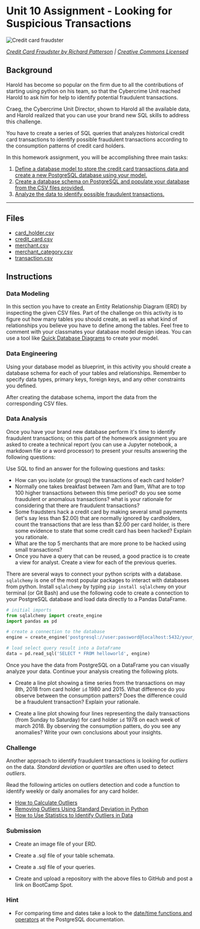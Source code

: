 # Unit 10 Assignment - Looking for Suspicious Transactions

![Credit card fraudster](Images/credit_card_fraudster.jpg)

*[Credit Card Fraudster by Richard Patterson](https://www.flickr.com/photos/136770128@N07/42252105582/) | [Creative Commons Licensed](https://creativecommons.org/licenses/by/2.0/)*

## Background

Harold has become so popular on the firm due to all the contributions of starting using python on his team, so that the Cybercrime Unit reached Harold to ask him for help to identify potential fraudulent transactions.

Craeg, the Cybercrime Unit Director, shown to Harold all the available data, and Harold realized that you can use your brand new SQL skills to address this challenge.

You have to create a series of SQL queries that analyzes historical credit card transactions to identify possible fraudulent transactions according to the consumption patterns of credit card holders.

In this homework assignment, you will be accomplishing three main tasks:

1. [Define a database model to store the credit card transactions data and create a new PostgreSQL database using your model.](#Data-Modeling)
2. [Create a database schema on PostgreSQL and populate your  database from the CSV files provided.](#Data-Engineering)
3. [Analyze the data to identify possible fraudulent transactions.](#Data-Analysis)

---

## Files

* [card_holder.csv](Data/card_holder.csv)
* [credit_card.csv](Data/credit_card.csv)
* [merchant.csv](Data/merchant.csv)
* [merchant_category.csv](Data/merchant_category.csv)
* [transaction.csv](Data/transaction.csv)

## Instructions

### Data Modeling

In this section you have to create an Entity Relationship Diagram (ERD) by inspecting the given CSV files. Part of the challenge on this activity is to figure out how many tables you should create, as well as what kind of relationships you believe you have to define among the tables. Feel free to comment with your classmates your database model design ideas. You can use a tool like [Quick Database Diagrams](https://www.quickdatabasediagrams.com) to create your model.

### Data Engineering

Using your database model as blueprint, in this activity you should create a database schema for each of your tables and relationships. Remember to specify data types, primary keys, foreign keys, and any other constraints you defined.

After creating the database schema, import the data from the corresponding CSV files.

### Data Analysis

Once you have your brand new database perform it's time to identify fraudulent transactions; on this part of the homework assignment you are asked to create a technical report (you can use a Jupyter notebook, a markdown file or a word processor) to present your results answering the following questions:

Use SQL to find an answer for the following questions and tasks:

* How can you isolate (or group) the transactions of each card holder?
* Normally one takes breakfast between 7am and 9am, What are to top 100 higher transactions between this time period? do you see some fraudulent or anomalous transactions? what is your rationale for considering that there are fraudulent transactions?
* Some fraudsters hack a credit card by making several small payments (let's say less than $2.00) that are normally ignored by cardholders, count the transactions that are less than $2.00 per card holder, is there some evidence to state that some credit card has been hacked? Explain you rationale.
* What are the top 5 merchants that are more prone to be hacked using small transactions?
* Once you have a query that can be reused, a good practice is to create a view for analyst. Create a view for each of the previous queries.

There are several ways to connect your python scripts with a database. `sqlalchemy` is one of the most popular packages to interact with databases from python. Install `sqlalchemy` by typing `pip install sqlalchemy` on your terminal (or Git Bash) and use the following code to create a connection to your PostgreSQL database and load data directly to a Pandas DataFrame.

```python
# initial imports
from sqlalchemy import create_engine
import pandas as pd

# create a connection to the database
engine = create_engine('postgresql://user:password@localhost:5432/your_db_name')

# load select query result into a DataFrame
data = pd.read_sql('SELECT * FROM helloworld', engine)
```

Once you have the data from PostgreSQL on a DataFrame you can visually analyze your data. Continue your analysis creating the following plots.

* Create a line plot showing a time series from the transactions on may 8th, 2018 from card holder `id` 1980 and 2015. What difference do you observe between the consumption patters? Does the difference could be a fraudulent transaction? Explain your rationale.

* Create a line plot showing four lines representing the daily transactions (from Sunday to Saturday) for card holder `id` 1978 on each week of march 2018. By observing the consumption patters, do you see any anomalies? Write your own conclusions about your insights.

### Challenge

Another approach to identify fraudulent transactions is looking for _outliers_ on the data. _Standard deviation_ or _quartiles_ are often used to detect _outliers_.

Read the following articles on outliers detection and code a function to identify weekly or daily anomalies for any card holder.

* [How to Calculate Outliers](https://www.wikihow.com/Calculate-Outliers)
* [Removing Outliers Using Standard Deviation in Python](https://www.kdnuggets.com/2017/02/removing-outliers-standard-deviation-python.html)
* [How to Use Statistics to Identify Outliers in Data](https://machinelearningmastery.com/how-to-use-statistics-to-identify-outliers-in-data/)

### Submission

* Create an image file of your ERD.

* Create a .sql file of your table schemata.

* Create a .sql file of your queries.

* Create and upload a repository with the above files to GitHub and post a link on BootCamp Spot.

### Hint

* For comparing time and dates take a look to the [date/time functions and operators](https://www.postgresql.org/docs/8.0/functions-datetime.html) at the PostgreSQL documentation.
